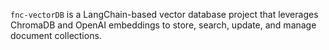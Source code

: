 `fnc-vectorDB` is a LangChain-based vector database project that leverages ChromaDB and OpenAI embeddings to store, search, update, and manage document collections.
